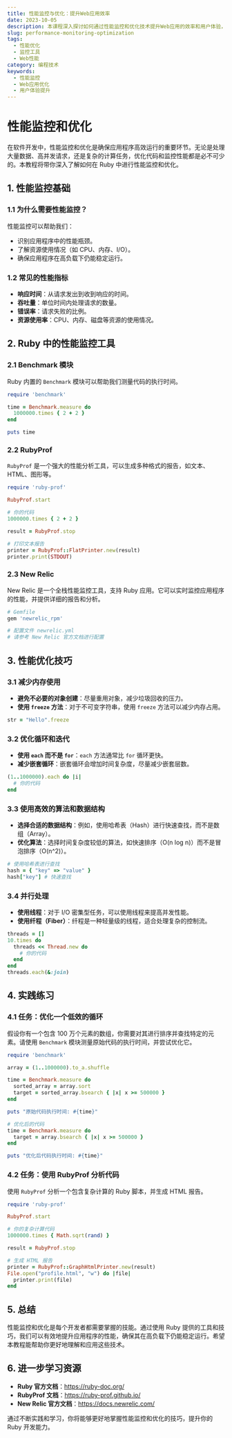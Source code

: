 ```yaml
---
title: 性能监控与优化：提升Web应用效率
date: 2023-10-05
description: 本课程深入探讨如何通过性能监控和优化技术提升Web应用的效率和用户体验，涵盖关键指标分析、工具使用及优化策略。
slug: performance-monitoring-optimization
tags:
  - 性能优化
  - 监控工具
  - Web性能
category: 编程技术
keywords:
  - 性能监控
  - Web应用优化
  - 用户体验提升
---
```


# 性能监控和优化

在软件开发中，性能监控和优化是确保应用程序高效运行的重要环节。无论是处理大量数据、高并发请求，还是复杂的计算任务，优化代码和监控性能都是必不可少的。本教程将带你深入了解如何在 Ruby 中进行性能监控和优化。

## 1. 性能监控基础

### 1.1 为什么需要性能监控？

性能监控可以帮助我们：
- 识别应用程序中的性能瓶颈。
- 了解资源使用情况（如 CPU、内存、I/O）。
- 确保应用程序在高负载下仍能稳定运行。

### 1.2 常见的性能指标

- **响应时间**：从请求发出到收到响应的时间。
- **吞吐量**：单位时间内处理请求的数量。
- **错误率**：请求失败的比例。
- **资源使用率**：CPU、内存、磁盘等资源的使用情况。

## 2. Ruby 中的性能监控工具

### 2.1 Benchmark 模块

Ruby 内置的 `Benchmark` 模块可以帮助我们测量代码的执行时间。

```ruby
require 'benchmark'

time = Benchmark.measure do
  1000000.times { 2 + 2 }
end

puts time
```

### 2.2 RubyProf

`RubyProf` 是一个强大的性能分析工具，可以生成多种格式的报告，如文本、HTML、图形等。

```ruby
require 'ruby-prof'

RubyProf.start

# 你的代码
1000000.times { 2 + 2 }

result = RubyProf.stop

# 打印文本报告
printer = RubyProf::FlatPrinter.new(result)
printer.print(STDOUT)
```

### 2.3 New Relic

New Relic 是一个全栈性能监控工具，支持 Ruby 应用。它可以实时监控应用程序的性能，并提供详细的报告和分析。

```ruby
# Gemfile
gem 'newrelic_rpm'

# 配置文件 newrelic.yml
# 请参考 New Relic 官方文档进行配置
```

## 3. 性能优化技巧

### 3.1 减少内存使用

- **避免不必要的对象创建**：尽量重用对象，减少垃圾回收的压力。
- **使用 `freeze` 方法**：对于不可变字符串，使用 `freeze` 方法可以减少内存占用。

```ruby
str = "Hello".freeze
```

### 3.2 优化循环和迭代

- **使用 `each` 而不是 `for`**：`each` 方法通常比 `for` 循环更快。
- **减少嵌套循环**：嵌套循环会增加时间复杂度，尽量减少嵌套层数。

```ruby
(1..1000000).each do |i|
  # 你的代码
end
```

### 3.3 使用高效的算法和数据结构

- **选择合适的数据结构**：例如，使用哈希表（Hash）进行快速查找，而不是数组（Array）。
- **优化算法**：选择时间复杂度较低的算法，如快速排序（O(n log n)）而不是冒泡排序（O(n^2)）。

```ruby
# 使用哈希表进行查找
hash = { "key" => "value" }
hash["key"] # 快速查找
```

### 3.4 并行处理

- **使用线程**：对于 I/O 密集型任务，可以使用线程来提高并发性能。
- **使用纤程（Fiber）**：纤程是一种轻量级的线程，适合处理复杂的控制流。

```ruby
threads = []
10.times do
  threads << Thread.new do
    # 你的代码
  end
end
threads.each(&:join)
```

## 4. 实践练习

### 4.1 任务：优化一个低效的循环

假设你有一个包含 100 万个元素的数组，你需要对其进行排序并查找特定的元素。请使用 `Benchmark` 模块测量原始代码的执行时间，并尝试优化它。

```ruby
require 'benchmark'

array = (1..1000000).to_a.shuffle

time = Benchmark.measure do
  sorted_array = array.sort
  target = sorted_array.bsearch { |x| x >= 500000 }
end

puts "原始代码执行时间: #{time}"

# 优化后的代码
time = Benchmark.measure do
  target = array.bsearch { |x| x >= 500000 }
end

puts "优化后代码执行时间: #{time}"
```

### 4.2 任务：使用 RubyProf 分析代码

使用 `RubyProf` 分析一个包含复杂计算的 Ruby 脚本，并生成 HTML 报告。

```ruby
require 'ruby-prof'

RubyProf.start

# 你的复杂计算代码
1000000.times { Math.sqrt(rand) }

result = RubyProf.stop

# 生成 HTML 报告
printer = RubyProf::GraphHtmlPrinter.new(result)
File.open("profile.html", "w") do |file|
  printer.print(file)
end
```

## 5. 总结

性能监控和优化是每个开发者都需要掌握的技能。通过使用 Ruby 提供的工具和技巧，我们可以有效地提升应用程序的性能，确保其在高负载下仍能稳定运行。希望本教程能帮助你更好地理解和应用这些技术。

## 6. 进一步学习资源

- **Ruby 官方文档**：https://ruby-doc.org/
- **RubyProf 文档**：https://ruby-prof.github.io/
- **New Relic 官方文档**：https://docs.newrelic.com/

通过不断实践和学习，你将能够更好地掌握性能监控和优化的技巧，提升你的 Ruby 开发能力。